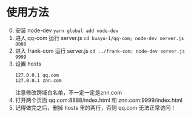 # 使用方法

0. 安装 node-dev
    `yarn global add node-dev`
1. 进入 qq-com 运行 server.js
    `cd kuayu-1/qq-com; node-dev server.js 8888`
2. 进入 frank-com 运行 server.js
    `cd ../frank-com; node-dev server.js 9999`
3. 设置 hosts
    ```
    127.0.0.1 qq.com
    127.0.0.1 znn.com
    ```
    注意修改跨域白名单，不一定一定是znn.com
4. 打开两个页面 qq.com:8888/index.html 和 znn.com:9999/index.html
5. 记得做完之后，删掉 hosts 里的两行，否则 qq.com 无法正常访问！
